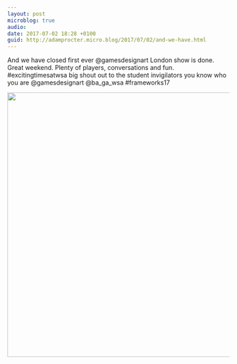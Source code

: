 ```yaml
---
layout: post
microblog: true
audio: 
date: 2017-07-02 18:28 +0100
guid: http://adamprocter.micro.blog/2017/07/02/and-we-have.html
---
```

And we have closed first ever @gamesdesignart London show is done. Great weekend. Plenty of players, conversations and fun. #excitingtimesatwsa big shout out to the student invigilators you know who you are @gamesdesignart @ba_ga_wsa #frameworks17

<img src="http://adamprocter.micro.blog/uploads/2017/4c1983c333.jpg" width="600" height="600" />
